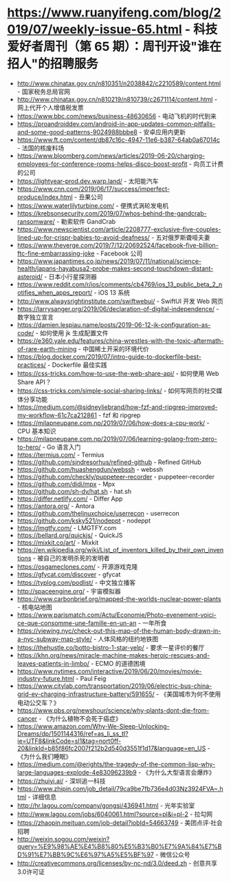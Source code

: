# https://www.ruanyifeng.com/blog/2019/07/weekly-issue-65.html - 科技爱好者周刊（第 65 期）：周刊开设"谁在招人"的招聘服务

- http://www.chinatax.gov.cn/n810351/n2038842/c2210589/content.html - 国家税务总局官网
- http://www.chinatax.gov.cn/n810219/n810739/c2671114/content.html - 网上代开个人增值税发票
- https://www.bbc.com/news/business-48630656 - 电动飞机的时代到来
- https://proandroiddev.com/android-in-app-updates-common-pitfalls-and-some-good-patterns-9024988bbbe8 - 安卓应用内更新
- https://www.ft.com/content/db87c16c-4947-11e6-b387-64ab0a67014c - 法国的核废料场
- https://www.bloomberg.com/news/articles/2019-06-20/charging-employees-for-conference-rooms-helps-disco-boost-profit - 向员工计费的公司
- https://lightyear-prod.dev.warp.land/ - 太阳能汽车
- https://www.cnn.com/2019/06/17/success/imperfect-produce/index.html - 丑果公司
- https://www.waterlilyturbine.com/ - 便携式涡轮发电机
- https://krebsonsecurity.com/2019/07/whos-behind-the-gandcrab-ransomware/ - 勒索软件 GandCrab
- https://www.newscientist.com/article/2208777-exclusive-five-couples-lined-up-for-crispr-babies-to-avoid-deafness/ - 五对俄罗斯聋哑夫妻
- https://www.theverge.com/2019/7/12/20692524/facebook-five-billion-ftc-fine-embarrassing-joke - Facebook 公司
- https://www.japantimes.co.jp/news/2019/07/11/national/science-health/japans-hayabusa2-probe-makes-second-touchdown-distant-asteroid/ - 日本小行星探测器
- https://www.reddit.com/r/ios/comments/cb4769/ios_13_public_beta_2_notifies_when_apps_report/ - iOS 13 系统
- http://www.alwaysrightinstitute.com/swiftwebui/ - SwiftUI 开发 Web 网页
- https://larrysanger.org/2019/06/declaration-of-digital-independence/ - 数字独立宣言
- https://damien.lespiau.name/posts/2019-06-12-jk-configuration-as-code/ - 如何使用 jk 生成配置文件
- https://e360.yale.edu/features/china-wrestles-with-the-toxic-aftermath-of-rare-earth-mining - 中国稀土开采的环境代价
- https://blog.docker.com/2019/07/intro-guide-to-dockerfile-best-practices/ - Dockerfile 最佳实践
- https://css-tricks.com/how-to-use-the-web-share-api/ - 如何使用 Web Share API？
- https://css-tricks.com/simple-social-sharing-links/ - 如何写网页的社交媒体分享功能
- https://medium.com/@sidneyliebrand/how-fzf-and-ripgrep-improved-my-workflow-61c7ca212861 - fzf 和 ripgrep
- https://milapneupane.com.np/2019/07/06/how-does-a-cpu-work/ - CPU 基本知识
- https://milapneupane.com.np/2019/07/06/learning-golang-from-zero-to-hero/ - Go 语言入门
- https://termius.com/ - Termius
- https://github.com/sindresorhus/refined-github - Refined GitHub
- https://github.com/huashengdun/webssh - webssh
- https://github.com/checkly/puppeteer-recorder - puppeteer-recorder
- https://github.com/didi/mpx - Mpx
- https://github.com/sh-dv/hat.sh - hat.sh
- https://differ.netlify.com/ - Differ App
- https://antora.org/ - Antora
- https://github.com/thelinuxchoice/userrecon - userrecon
- https://github.com/ksky521/nodeppt - nodeppt
- https://lmgtfy.com/ - LMGTFY.com
- https://bellard.org/quickjs/ - QuickJS
- https://mixkit.co/art/ - Mixkit
- https://en.wikipedia.org/wiki/List_of_inventors_killed_by_their_own_inventions - 被自己的发明杀死的发明者
- https://osgameclones.com/ - 开源游戏克隆
- https://gfycat.com/discover - gfycat
- https://typlog.com/podlist/ - 中文独立播客
- http://spaceengine.org/ - 宇宙模拟器
- https://www.carbonbrief.org/mapped-the-worlds-nuclear-power-plants - 核电站地图
- https://www.parismatch.com/Actu/Economie/Photo-evenement-voici-ce-que-consomme-une-famille-en-un-an - 一年所食
- https://viewing.nyc/check-out-this-map-of-the-human-body-drawn-in-a-nyc-subway-map-style/ - 人体风格的纽约地铁图
- https://thehustle.co/botto-bistro-1-star-yelp/ - 要求一星评价的餐厅
- https://khn.org/news/miracle-machine-makes-heroic-rescues-and-leaves-patients-in-limbo/ - ECMO 的道德困境
- https://www.nytimes.com/interactive/2019/06/20/movies/movie-industry-future.html - Paul Feig
- https://www.citylab.com/transportation/2019/06/electric-bus-china-grid-ev-charging-infrastructure-battery/591655/ - 《美国城市为何不使用电动公交车？》
- https://www.pbs.org/newshour/science/why-plants-dont-die-from-cancer - 《为什么植物不会死于癌症》
- https://www.amazon.com/Why-We-Sleep-Unlocking-Dreams/dp/1501144316/ref=as_li_ss_tl?ie=UTF8&linkCode=sl1&tag=nort0ff-20&linkId=b85f86fc2007f212b2d540d3551f1d17&language=en_US - 《为什么我们睡眠》
- https://medium.com/@erights/the-tragedy-of-the-common-lisp-why-large-languages-explode-4e83096239b9 - 《为什么大型语言会爆炸》
- https://zhuiyi.ai/ - 深圳追一科技
- https://www.zhipin.com/job_detail/79ca9be7fb736e4d03Nz3924FVA~.html - 详细信息
- http://hr.lagou.com/company/gongsi/436941.html - 光年实验室
- http://www.lagou.com/jobs/6040061.html?source=pl&i=pl-2 - 拉勾网
- https://zhaopin.meituan.com/job-detail?jobId=54663749 - 美团点评·社会招聘
- http://weixin.sogou.com/weixin?query=%E9%98%AE%E4%B8%80%E5%B3%B0%E7%9A%84%E7%BD%91%E7%BB%9C%E6%97%A5%E5%BF%97 - 微信公众号
- http://creativecommons.org/licenses/by-nc-nd/3.0/deed.zh - 创意共享3.0许可证